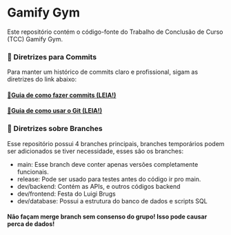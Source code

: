 # **Gamify Gym**
Este repositório contém o código-fonte do Trabalho de Conclusão de Curso (TCC) Gamify Gym.

### 📌 Diretrizes para Commits
Para manter um histórico de commits claro e profissional, sigam as diretrizes do link abaixo:

#### [🔗Guia de como fazer commits (LEIA!)](https://cbea.ms/git-commit/)
#### [🔗Guia de como usar o Git (LEIA!)](https://rogerdudler.github.io/git-guide/index.pt_BR.html)

### 📌 Diretrizes sobre Branches

Esse repositório possui 4 branches principais, branches temporários podem ser adicionados se tiver necessidade, esses são os branches:

* main: Esse branch deve conter apenas versões completamente funcionais.
* release: Pode ser usado para testes antes do código ir pro main.
* dev/backend: Contém as APIs, e outros códigos backend
* dev/frontend: Festa do Luigi Brugs
* dev/database: Possui a estrutura do banco de dados e scripts SQL

#### **Não façam merge branch sem consenso do grupo! Isso pode causar perca de dados!**
 